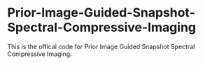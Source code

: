 # Prior-Image-Guided-Snapshot-Spectral-Compressive-Imaging

This is the offical code for Prior Image Guided Snapshot Spectral Compressive Imaging.
